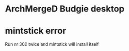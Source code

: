 # ArchMergeD Budgie desktop


# mintstick error

Run nr 300 twice and mintstick will install itself
